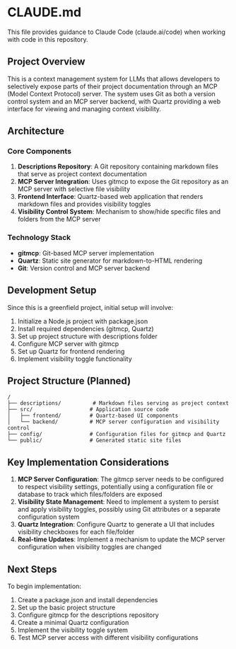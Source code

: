 # CLAUDE.md

This file provides guidance to Claude Code (claude.ai/code) when working with code in this repository.

## Project Overview

This is a context management system for LLMs that allows developers to selectively expose parts of their project documentation through an MCP (Model Context Protocol) server. The system uses Git as both a version control system and an MCP server backend, with Quartz providing a web interface for viewing and managing context visibility.

## Architecture

### Core Components

1. **Descriptions Repository**: A Git repository containing markdown files that serve as project context documentation
2. **MCP Server Integration**: Uses gitmcp to expose the Git repository as an MCP server with selective file visibility
3. **Frontend Interface**: Quartz-based web application that renders markdown files and provides visibility toggles
4. **Visibility Control System**: Mechanism to show/hide specific files and folders from the MCP server

### Technology Stack

- **gitmcp**: Git-based MCP server implementation
- **Quartz**: Static site generator for markdown-to-HTML rendering
- **Git**: Version control and MCP server backend

## Development Setup

Since this is a greenfield project, initial setup will involve:

1. Initialize a Node.js project with package.json
2. Install required dependencies (gitmcp, Quartz)
3. Set up project structure with descriptions folder
4. Configure MCP server with gitmcp
5. Set up Quartz for frontend rendering
6. Implement visibility toggle functionality

## Project Structure (Planned)

```
/
├── descriptions/          # Markdown files serving as project context
├── src/                  # Application source code
│   ├── frontend/         # Quartz-based UI components
│   └── backend/          # MCP server configuration and visibility control
├── config/               # Configuration files for gitmcp and Quartz
└── public/               # Generated static site files
```

## Key Implementation Considerations

1. **MCP Server Configuration**: The gitmcp server needs to be configured to respect visibility settings, potentially using a configuration file or database to track which files/folders are exposed
2. **Visibility State Management**: Need to implement a system to persist and apply visibility toggles, possibly using Git attributes or a separate configuration system
3. **Quartz Integration**: Configure Quartz to generate a UI that includes visibility checkboxes for each file/folder
4. **Real-time Updates**: Implement a mechanism to update the MCP server configuration when visibility toggles are changed

## Next Steps

To begin implementation:
1. Create a package.json and install dependencies
2. Set up the basic project structure
3. Configure gitmcp for the descriptions repository
4. Create a minimal Quartz configuration
5. Implement the visibility toggle system
6. Test MCP server access with different visibility configurations